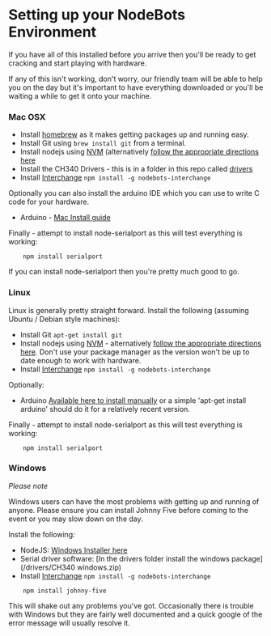 # Setting up your NodeBots Environment

If you have all of this installed before you arrive then you'll be ready to get
cracking and start playing with hardware.

If any of this isn't working, don't worry, our friendly team will be able to help
you on the day but it's important to have everything downloaded or you'll be
waiting a while to get it onto your machine.

### Mac OSX

* Install [homebrew](http://brew.sh/) as it makes getting packages up and running easy.
* Install Git using `brew install git` from a terminal.
* Install nodejs using [NVM](https://github.com/creationix/nvm) (alternatively
[follow the appropriate directions here](http://nodejs.org)
* Install the CH340 Drivers - this is in a folder in this repo called
[drivers](/drivers/ch340-mac-driver.zip)
* Install [Interchange](https://github.com/johnny-five-io/nodebots-interchange)
`npm install -g nodebots-interchange`

Optionally you can also install the arduino IDE which you can use to write C
code for your hardware.

* Arduino - [Mac Install guide](http://arduino.cc/en/Guide/MacOSX)

Finally - attempt to install node-serialport as this will test everything is working:

```
	npm install serialport
```

If you can install node-serialport then you're pretty much good to go.

### Linux

Linux is generally pretty straight forward. Install the following (assuming Ubuntu / Debian style machines):

* Install Git `apt-get install git`
* Install nodejs using [NVM](https://github.com/creationix/nvm) - alternatively
[follow the appropriate directions here](http://nodejs.org). Don't use your
package manager as the version won't be up to date enough to work with hardware.
* Install [Interchange](https://github.com/johnny-five-io/nodebots-interchange)
`npm install -g nodebots-interchange`

Optionally:

* Arduino [Available here to install manually](http://playground.arduino.cc/Learning/Linux) or a simple 'apt-get install arduino' should do it for a relatively recent version.

Finally - attempt to install node-serialport as this will test everything is working:

```
	npm install serialport
```

### Windows

_Please note_

Windows users can have the most problems with getting up and running of anyone.
Please ensure you can install Johnny Five before coming to the event or you may
slow down on the day.


Install the following:

* NodeJS: [Windows Installer here](http://nodejs.org/download/)
* Serial driver software: [In the drivers folder install the windows package](/drivers/CH340 windows.zip)
* Install [Interchange](https://github.com/johnny-five-io/nodebots-interchange)
`npm install -g nodebots-interchange`

```
    npm install johnny-five
```

This will shake out any problems you've got. Occasionally there is trouble with
Windows but they are fairly well documented and a quick google of the error
message will usually resolve it.

